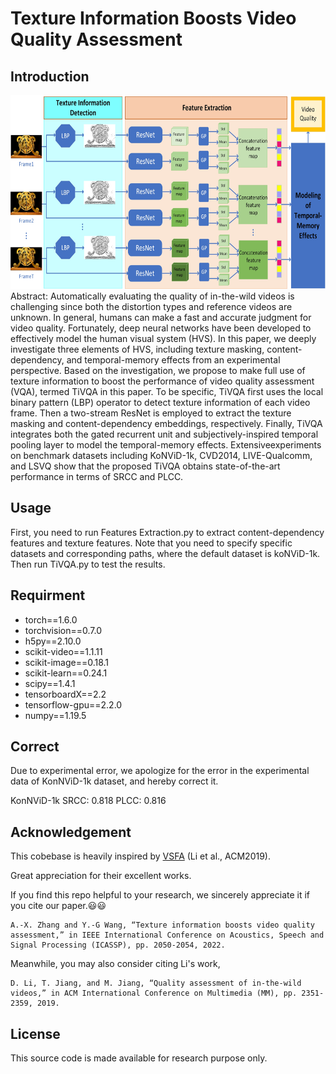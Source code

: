 Texture Information Boosts Video Quality Assessment
===
Introduction
---

<img src="https://github.com/GZHU-DVL/TiVQA/blob/main/Framework.jpg" width="650" height="310" /><br/>
Abstract: Automatically evaluating the quality of in-the-wild videos is challenging since both the distortion types and reference videos are unknown. In general, humans can make a fast and accurate judgment for video quality. Fortunately, deep neural networks have been developed to effectively model the human visual system (HVS). In this paper, we deeply investigate three elements of HVS, including texture masking, content-dependency, and temporal-memory effects from an experimental perspective. Based on the investigation, we propose to make full use of texture information to boost the performance of video quality assessment (VQA), termed TiVQA in this paper. To be specific, TiVQA first uses the local binary pattern (LBP) operator to detect texture information of each video frame. Then a two-stream ResNet is employed to extract the texture masking and content-dependency embeddings, respectively. Finally, TiVQA integrates both the gated recurrent unit and subjectively-inspired temporal pooling layer to model the temporal-memory effects. Extensiveexperiments on benchmark datasets including KoNViD-1k, CVD2014, LIVE-Qualcomm, and LSVQ show that the proposed TiVQA obtains state-of-the-art performance in terms of SRCC and PLCC.

Usage
---
First, you need to run Features Extraction.py to extract content-dependency features and texture features. Note that you need to specify specific datasets and corresponding paths, where the default dataset is koNViD-1k. Then run TiVQA.py to test the results. 

## Requirment
* torch==1.6.0
* torchvision==0.7.0
* h5py==2.10.0
* scikit-video==1.1.11
* scikit-image==0.18.1
* scikit-learn==0.24.1
* scipy==1.4.1
* tensorboardX==2.2
* tensorflow-gpu==2.2.0
* numpy==1.19.5

Correct
---
Due to experimental error, we apologize for the error in the experimental data of KonNViD-1k dataset, and hereby correct it.

KonNViD-1k     SRCC: 0.818
               PLCC: 0.816
             
Acknowledgement
---
This cobebase is heavily inspired by [VSFA](https://github.com/lidq92/VSFA) (Li et al., ACM2019).

Great appreciation for their excellent works.

If you find this repo helpful to your research, we sincerely appreciate it if you cite our paper.:smiley::smiley:

```
A.-X. Zhang and Y.-G Wang, “Texture information boosts video quality assessment,” in IEEE International Conference on Acoustics, Speech and Signal Processing (ICASSP), pp. 2050-2054, 2022.
```
Meanwhile, you may also consider citing Li's work,
```
D. Li, T. Jiang, and M. Jiang, “Quality assessment of in-the-wild videos,” in ACM International Conference on Multimedia (MM), pp. 2351-2359, 2019.
```

License
---
This source code is made available for research purpose only.


